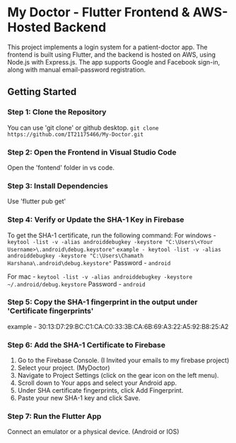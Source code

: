 # My Doctor - Flutter Frontend & AWS-Hosted Backend

This project implements a login system for a patient-doctor app. The frontend is built using Flutter, and the backend is hosted on AWS, using Node.js with Express.js. 
The app supports Google and Facebook sign-in, along with manual email-password registration.

## Getting Started

### Step 1: Clone the Repository
You can use 'git clone' or github desktop.
`git clone https://github.com/IT21175466/My-Doctor.git`

### Step 2: Open the Frontend in Visual Studio Code
Open the 'fontend' folder in vs code.

### Step 3: Install Dependencies
Use 'flutter pub get'

### Step 4: Verify or Update the SHA-1 Key in Firebase
To get the SHA-1 certificate, run the following command:
For windows - `keytool -list -v -alias androiddebugkey -keystore "C:\Users\<Your Username>\.android\debug.keystore"`
`example - keytool -list -v -alias androiddebugkey -keystore "C:\Users\Chamath Harshana\.android\debug.keystore"`
Password - `android`

For mac - `keytool -list -v -alias androiddebugkey -keystore ~/.android/debug.keystore`
Password - `android`

### Step 5: Copy the SHA-1 fingerprint in the output under 'Certificate fingerprints'
example - 30:13:D7:29:BC:C1:CA:C0:33:3B:CA:6B:69:A3:22:A5:92:B8:25:A2

### Step 6: Add the SHA-1 Certificate to Firebase
  1. Go to the Firebase Console. (I Invited your emails to my firebase project)
  2. Select your project. (MyDoctor)
  3. Navigate to Project Settings (click on the gear icon on the left menu).
  4. Scroll down to Your apps and select your Android app.
  5. Under SHA certificate fingerprints, click Add Fingerprint.
  6. Paste your new SHA-1 key and click Save.

### Step 7: Run the Flutter App
Connect an emulator or a physical device. (Android or IOS)
